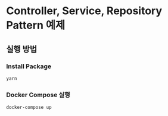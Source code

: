 # Controller, Service, Repository Pattern 예제

## 실행 방법
### Install Package

```bash
yarn
```

### Docker Compose 실행

```bash
docker-compose up
```